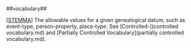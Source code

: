 ##vocabulary##

\[[STEMMA](SOURCES.md#STEMMA)\] The allowable values for a given genealogical datum, such as event-type, person-property, place-type. See [Controlled-](controlled vocabulary.md) and [Partially Controlled Vocabulary](partially controlled vocabulary.md).
